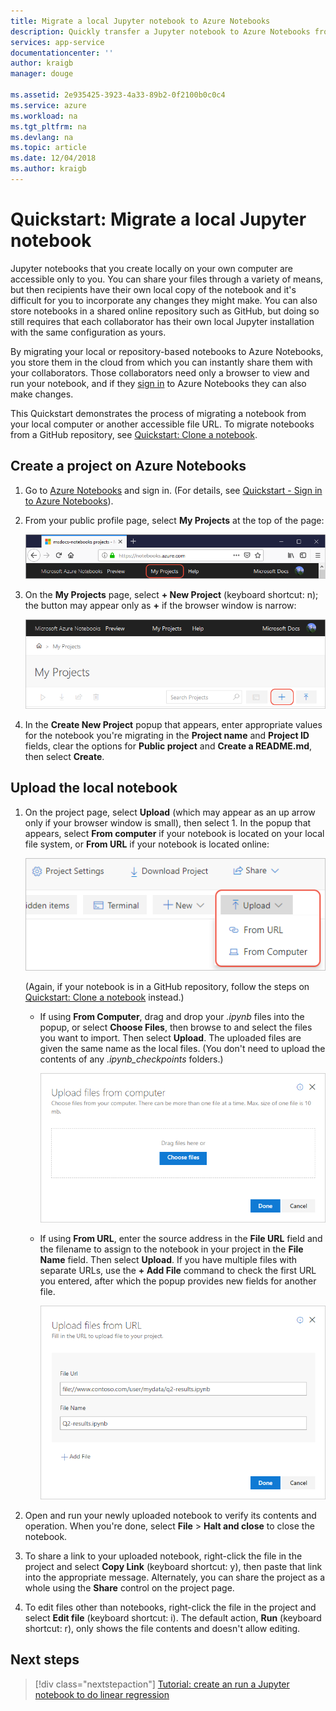 ```yaml
---
title: Migrate a local Jupyter notebook to Azure Notebooks
description: Quickly transfer a Jupyter notebook to Azure Notebooks from your local computer or a web URL, then share it for collaboration.
services: app-service
documentationcenter: ''
author: kraigb
manager: douge

ms.assetid: 2e935425-3923-4a33-89b2-0f2100b0c0c4
ms.service: azure
ms.workload: na
ms.tgt_pltfrm: na
ms.devlang: na
ms.topic: article
ms.date: 12/04/2018
ms.author: kraigb
---
```


# Quickstart: Migrate a local Jupyter notebook

Jupyter notebooks that you create locally on your own computer are accessible only to you. You can share your files through a variety of means, but then recipients have their own local copy of the notebook and it's difficult for you to incorporate any changes they might make. You can also store notebooks in a shared online repository such as GitHub, but doing so still requires that each collaborator has their own local Jupyter installation with the same configuration as yours.

By migrating your local or repository-based notebooks to Azure Notebooks, you store them in the cloud from which you can instantly share them with your collaborators. Those collaborators need only a browser to view and run your notebook, and if they [sign in](quickstart-sign-in-azure-notebooks.md) to Azure Notebooks they can also make changes.

This Quickstart demonstrates the process of migrating a notebook from your local computer or another accessible file URL. To migrate notebooks from a GitHub repository, see [Quickstart: Clone a notebook](quickstart-clone-jupyter-notebook.md).

## Create a project on Azure Notebooks

1. Go to [Azure Notebooks](https://notebooks.azure.com) and sign in. (For details, see [Quickstart - Sign in to Azure Notebooks](quickstart-sign-in-azure-notebooks.md)).

1. From your public profile page, select **My Projects** at the top of the page:

    ![My Projects link on the top of the browser window](media/quickstarts/my-projects-link.png)

1. On the **My Projects** page, select **+ New Project** (keyboard shortcut: n); the button may appear only as **+** if the browser window is narrow:

    ![New Project command on My Projects page](media/quickstarts/new-project-command.png)

1. In the **Create New Project** popup that appears, enter appropriate values for the notebook you're migrating in the **Project name** and **Project ID** fields, clear the options for **Public project** and **Create a README.md**, then select **Create**.

## Upload the local notebook

1. On the project page, select **Upload** (which may appear as an up arrow only if your browser window is small), then select 1. In the popup that appears, select **From computer** if your notebook is located on your local file system, or **From URL** if your notebook is located online:

    ![Command to upload a notebook from a URL or the local computer](media/quickstarts/upload-from-computer-url-command.png)

   (Again, if your notebook is in a GitHub repository, follow the steps on [Quickstart: Clone a notebook](quickstart-clone-jupyter-notebook.md) instead.)

   - If using **From Computer**, drag and drop your *.ipynb* files into the popup, or select **Choose Files**, then browse to and select the files you want to import. Then select **Upload**. The uploaded files are given the same name as the local files. (You don't need to upload the contents of any *.ipynb_checkpoints* folders.)

     ![Upload from computer popup](media/quickstarts/upload-from-computer-popup.png)

   - If using **From URL**, enter the source address in the **File URL** field and the filename to assign to the notebook in your project in the **File Name** field. Then select **Upload**. If you have multiple files with separate URLs, use the **+ Add File** command to check the first URL you entered, after which the popup provides new fields for another file.

     ![Upload from URL popup](media/quickstarts/upload-from-url-popup.png)

1. Open and run your newly uploaded notebook to verify its contents and operation. When you're done, select **File** > **Halt and close** to close the notebook.

1. To share a link to your uploaded notebook, right-click the file in the project and select **Copy Link** (keyboard shortcut: y), then paste that link into the appropriate message. Alternately, you can share the project as a whole using the **Share** control on the project page.

1. To edit files other than notebooks, right-click the file in the project and select **Edit file** (keyboard shortcut: i). The default action, **Run** (keyboard shortcut: r), only shows the file contents and doesn't allow editing.

## Next steps

> [!div class="nextstepaction"]
> [Tutorial: create an run a Jupyter notebook to do linear regression](tutorial-create-run-jupyter-notebook.md)
